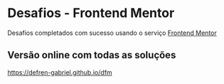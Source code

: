 # Desafios - Frontend Mentor

Desafios completados com sucesso usando o serviço [Frontend Mentor](https://www.frontendmentor.io)

## Versão online com todas as soluções

<a href="https://defren-gabriel.github.io/dfm" target="_blank">https://defren-gabriel.github.io/dfm</a>
